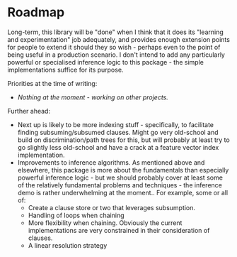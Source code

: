 ﻿# Roadmap

Long-term, this library will be "done" when I think that it does its "learning and experimentation" job adequately, and provides enough extension points for people to extend it should they so wish - perhaps even to the point of being useful in a production scenario.
I don't intend to add any particularly powerful or specialised inference logic to this package - the simple implementations suffice for its purpose.

Priorities at the time of writing:

* *Nothing at the moment - working on other projects.*

Further ahead:

* Next up is likely to be more indexing stuff - specifically, to facilitate finding subsuming/subsumed clauses.
  Might go very old-school and build on discrimination/path trees for this, but will probably at least try to go slightly less old-school and have a crack at a feature vector index implementation.
* Improvements to inference algorithms. As mentioned above and elsewhere, this package is more about the fundamentals than especially powerful inference logic - but we should probably cover at least some of the relatively fundamental problems and techniques - the inference demo is rather underwhelming at the moment.. For example, some or all of:
  * Create a clause store or two that leverages subsumption.
  * Handling of loops when chaining
  * More flexibility when chaining. Obviously the current implementations are very constrained in their consideration of clauses.
  * A linear resolution strategy


